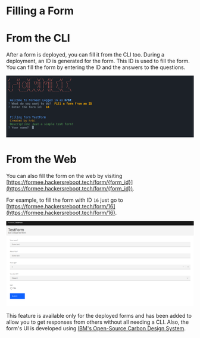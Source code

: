 # Filling a Form

# From the CLI
After a form is deployed, you can fill it from the CLI too. During a deployment, an ID is generated for the form. This ID is used to fill the form. You can fill the form by entering the ID and the answers to the questions.

![Filling a Form](../docs_assets/images/screenshots/6-Formee.png)


# From the Web
You can also fill the form on the web by visiting [https://formee.hackersreboot.tech/form/{form_id}](https://formee.hackersreboot.tech/form/{form_id}).

For example, to fill the form with ID `16` just go to [https://formee.hackersreboot.tech/form/16](https://formee.hackersreboot.tech/form/16).

![The Same form from the web](../docs_assets/images/screenshots/7-Formee.png)

This feature is available only for the deployed forms and has been added to allow you to get responses from others without all needing a CLI. Also, the form's UI is developed using [IBM's Open-Source Carbon Design System](https://carbondesignsystem.com).